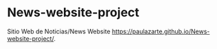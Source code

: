 # News-website-project
Sitio Web de Noticias/News Website
 https://paulazarte.github.io/News-website-project/.
